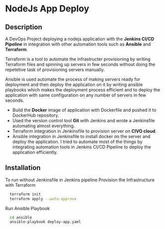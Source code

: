 # NodeJs App Deploy




## Description
A DevOps Project deploying a nodejs application with the **Jenkins CI/CD Pipeline** in integration with other automation tools such as **Ansible** and **Terraform**.

Terraform is a tool to automate the infrastructer provisioning by writing Terraform files and spinning up servers in few seconds without doing the repetetive task of provisioning servers manually.

Ansible is used automate the process of making servers ready for deployment and then deploy the application on it by writing ansible playbooks which makes the deployment process efficient and to deploy the application with same configuration on any number of servers in few seconds.
- Build the **Docker** image of application with Dockerfile and pushed it to DockerHub repository.
- Used the version control tool **Git** with Jenkins and wrote a Jenkinsfile automating almost everything.
- Terraform integration in Jenkinsfile to provision server on **CIVO cloud**.
- Ansible integration in Jenkinsfile to install docker on the server and deploy the application.
I tried to automate most of the things by integrating automation tools in Jenkins CI/CD Pipeline to deploy the application efficiently.

## Installation
To run without Jenkinsfile in Jenkins pipeline 
Provision the Infrastructure with Terraform
```bash
  terraform init
  terraform apply --auto-approve
```
Run Ansible Playbook
```bash
  cd ansible
  ansible-playbook deploy-app.yaml
```
